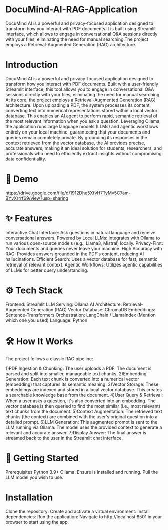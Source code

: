 # DocuMind-AI-RAG-Application
DocuMind AI is a powerful and privacy-focused application designed to transform how you interact with PDF documents.It is built using Streamlit interface, which allows to engage in conversational Q&amp;A sessions directly with your files, eliminating the need for manual searching.The project employs a Retrieval-Augmented Generation (RAG) architecture. 

# Introduction
DocuMind AI is a powerful and privacy-focused application designed to transform how you interact with PDF documents. Built with a user-friendly Streamlit interface, this tool allows you to engage in conversational Q&A sessions directly with your files, eliminating the need for manual searching. At its core, the project employs a Retrieval-Augmented Generation (RAG) architecture. Upon uploading a PDF, the system processes its content, converting text into numerical representations stored within a local vector database. This enables an AI agent to perform rapid, semantic retrieval of the most relevant information when you ask a question. Leveraging Ollama, the application runs large language models (LLMs) and agentic workflows entirely on your local machine, guaranteeing that your documents and queries remain completely private. By grounding its responses in the context retrieved from the vector database, the AI provides precise, accurate answers, making it an ideal solution for students, researchers, and professionals who need to efficiently extract insights without compromising data confidentiality.

# 🚀 Demo
https://drive.google.com/file/d/1912Dhe5XfvH7TyMv5C7am-BYvXrrrf69/view?usp=sharing

# ✨ Features
Interactive Chat Interface: Ask questions in natural language and receive conversational answers.
Powered by Local LLMs: Integrates with Ollama to run various open-source models (e.g., Llama3, Mistral) locally.
Privacy-First: Your documents and queries never leave your machine.
High Accuracy with RAG: Provides answers grounded in the PDF's content, reducing AI hallucinations.
Efficient Search: Uses a vector database for fast, semantic retrieval of relevant context.
Agentic Workflows: Utilizes agentic capabilities of LLMs for better query understanding.

# ⚙️ Tech Stack
Frontend: Streamlit
LLM Serving: Ollama
AI Architecture: Retrieval-Augmented Generation (RAG)
Vector Database: ChromaDB 
Embeddings: Sentence-Transformers
Orchestration: LangChain / LlamaIndex (Mention which one you used)
Language: Python

# 🛠️ How It Works
The project follows a classic RAG pipeline:

1)PDF Ingestion & Chunking: The user uploads a PDF. The document is parsed and split into smaller, manageable text chunks.
2)Embedding Generation: Each text chunk is converted into a numerical vector (embedding) that captures its semantic meaning.
3)Vector Storage: These embeddings are indexed and stored in a local vector database. This creates a searchable knowledge base from the document.
4)User Query & Retrieval: When a user asks a question, it's also converted into an embedding. The vector database is then queried to find the most similar (i.e., most relevant) text chunks from the document.
5)Context Augmentation: The retrieved text chunks (the context) are combined with the user's original question into a detailed prompt.
6)LLM Generation: This augmented prompt is sent to the LLM running via Ollama. The model uses the provided context to generate a relevant and accurate answer.
7)Display Answer: The final answer is streamed back to the user in the Streamlit chat interface.

# 🔧 Getting Started
Prerequisites
Python 3.9+
Ollama: Ensure  is installed and running.
Pull the LLM model you wish to use.

# Installation
Clone the repository:
Create and activate a virtual environment:
Install dependencies:
Run the application:
Navigate to http://localhost:8501 in your browser to start using the app.
